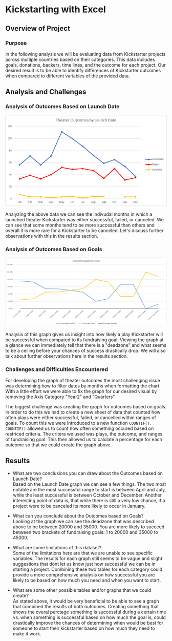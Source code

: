 # Kickstarting with Excel

## Overview of Project

### Purpose
In the following analysis we will be evaluating data from Kickstarter projects across multiple countries based on their categories. This data includes goals, donations, backers, time lines, and the outcome for each project. Our desired result is to be able to identify differences of Kickstarter outcomes when compared to different variables of the provided data.

## Analysis and Challenges

### Analysis of Outcomes Based on Launch Date
![alt text](https://github.com/HotMochaNoWhip/kickstarter-analysis/blob/main/Resources/Theater_Outcomes_vs_Launch.png)
  
Analyzing the above data we can see the indivudal months in which a launched theater Kickstarter was either successful, failed, or canceled. We can see that some months tend to be more successful than others and overall it is more rare for a Kickstarter to be canceled. Let's discuss further observations with this in the results section.
  
### Analysis of Outcomes Based on Goals
![alt text](https://github.com/HotMochaNoWhip/kickstarter-analysis/blob/main/Resources/Outcomes_vs_Goals.png)
  
Analysis of this graph gives us insight into how likely a play Kickstarter will be successful when compared to its fundraising goal. Viewing the graph at a glance we can immediately tell that there is a "deadzone" and what seems to be a ceiling before your chances of success drastically drop. We will also talk about further observations here in the results section.
  
### Challenges and Difficulties Encountered
  
For developing the graph of theater outcomes the most challenging issue was determining how to filter dates by months when formatting the chart. With a little effort we were able to fix the graph for our desired visual by removing the Axis Category "Year2" and "Quarters"
  
The biggest challenge was creating the graph for outcomes based on goals. In order to do this we had to create a new sheet of data that counted
how often plays were either successful, failed, or cancelled within ranges of goals. To count this we were introduced to a new function `COUNTIF()`. `COUNTIF()` allowed us to count how often something occured based on restriced criteria. The critera we used was plays, the outcome, and ranges of fundraising goal. This then allowed us to calulate a percentage for each outcome so that we could create the graph above.
  
## Results

- What are two conclusions you can draw about the Outcomes based on Launch Date?  
Based on the Launch Date graph we can see a few things. The two most notable are the most successful range to start is between April and July, while the least successful is between October and December. Another interesting point of data is, that while there is still a very low chance, if a project were to be canceled its more likely to occur in January. 
  
- What can you conclude about the Outcomes based on Goals?  
Looking at the graph we can see the deadzone that was described above to be between 20000 and 35000. You are more likely to succeed between two brackets of fundraising goals: 1 to 20000 and 35000 to 45000. 
  
- What are some limitations of this dataset?  
Some of the limitations here are that we are unable to see specific variables. The results for each graph still seems to be vague and slight suggestions that dont let us know just how successful we can be in starting a project. Combining these two tables for each category could provide a more comprehensive analysis on how successful you are likely to be based on how much you need and when you want to start.
  
- What are some other possible tables and/or graphs that we could create?  
As stated above, it would be very beneficial to be able to see a graph that combined the results of both outcomes. Creating something that shows the overal perctage something is successful during a certain time vs. when something is successful based on how much the goal is, could drastically improve the chances of determining when would be best for someone to start their kickstarter based on how much they need to make it work. 
